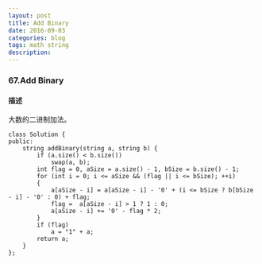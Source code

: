 ```yaml
---
layout: post
title: Add Binary
date: 2016-09-03
categories: blog
tags: math string
description:
---
```


### 67.Add Binary

#### 描述

大数的二进制加法。

    class Solution {
    public:
        string addBinary(string a, string b) {
            if (a.size() < b.size())
                swap(a, b);
            int flag = 0, aSize = a.size() - 1, bSize = b.size() - 1;
            for (int i = 0; i <= aSize && (flag || i <= bSize); ++i)
            {
                a[aSize - i] = a[aSize - i] - '0' + (i <= bSize ? b[bSize - i] - '0' : 0) + flag;
                flag =  a[aSize - i] > 1 ? 1 : 0;
                a[aSize - i] += '0' - flag * 2;
            }
            if (flag)
                a = "1" + a;
            return a;
        }
    };

